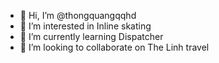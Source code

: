 - 👋 Hi, I’m @thongquangqqhd
- 👀 I’m interested in Inline skating
- 🌱 I’m currently learning Dispatcher
- 💞️ I’m looking to collaborate on The Linh travel


<!---
thongquangqqhd/thongquangqqhd is a ✨ special ✨ repository because its `README.md` (this file) appears on your GitHub profile.
You can click the Preview link to take a look at your changes.
--->

